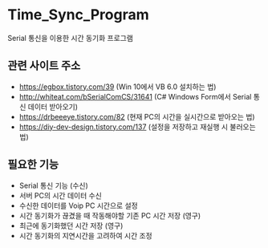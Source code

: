 # Time_Sync_Program
Serial 통신을 이용한 시간 동기화 프로그램

## 관련 사이트 주소
* https://egbox.tistory.com/39 (Win 10에서 VB 6.0 설치하는 법)
* http://whiteat.com/bSerialComCS/31641 (C# Windows Form에서 Serial 통신 데이터 받아오기)
* https://drbeeeye.tistory.com/82 (현재 PC의 시간을 실시간으로 받아오는 법)
* https://diy-dev-design.tistory.com/137 (설정을 저장하고 재실행 시 불러오는 법)

## 필요한 기능
- Serial 통신 기능 (수신)
- 서버 PC의 시간 데이터 수신
- 수신한 데이터를 Voip PC 시간으로 설정
- 시간 동기화가 끊겼을 때 작동해야할 기존 PC 시간 저장 (영구)
- 최근에 동기화했던 시간 저장 (영구)
- 시간 동기화의 지연시간을 고려하여 시간 조정
